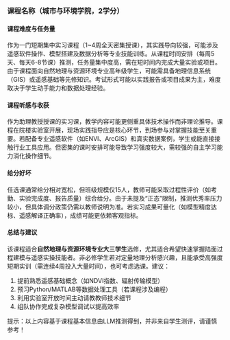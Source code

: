 ### 课程名称（城市与环境学院，2学分）

#### 课程难度与任务量  
作为一门短期集中实习课程（1~4周全天密集授课），其实践导向较强，可能涉及遥感软件操作、模型搭建及数据分析等专业技能训练。从课程时间安排（每周5天、每天6-8节课）推测，任务量集中度高，需在短时间内完成大量实验或项目。由于课程面向自然地理与资源环境专业高年级学生，可能需具备地理信息系统（GIS）或遥感基础等先修知识。考试形式可能以实践报告或项目成果为主，难度取决于学生动手能力和数据处理经验。

#### 课程听感与收获  
作为助理教授授课的实习课，教学内容可能更侧重具体技术操作而非理论推导。课程在院楼实验室开展，现场实践指导应是核心环节，到场参与对掌握技能至关重要。若配备专业遥感软件（如ENVI、ArcGIS）和真实数据案例，学生或能直接接触行业工具应用。但密集的课时安排可能导致学习强度较大，需较强的自主学习能力消化操作细节。

#### 给分好坏  
任选课通常给分相对宽松，但班级规模仅15人，教师可能采取过程性评价（如考勤、实验完成度、报告质量）综合给分。由于未提及“正态”限制，推测优秀率压力较小，但具体调分政策仍需以教师说明为准。若实习成果可量化（如模型精度达标、遥感解译正确率），成绩可能更依赖客观指标。

#### 总结与建议  
该课程适合**自然地理与资源环境专业大三学生**选修，尤其适合希望快速掌握陆面过程建模与遥感实操技能者。非必修学生若对定量地理分析感兴趣，且能承受高强度短期实训（需连续4周投入大量时间），也可考虑选课。建议：  
1. 提前熟悉遥感基础概念（如NDVI指数、辐射传输模型）  
2. 预习Python/MATLAB等数据处理工具（若课程涉及编程）  
3. 利用实验室开放时间主动请教教师技术细节  
4. 组队协作完成复杂模型调试以提高效率  

提示：以上内容基于课程基本信息由LLM推测得到，并非来自学生测评，请谨慎参考！